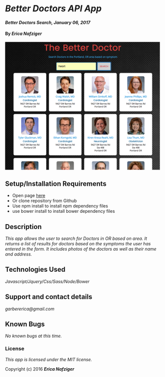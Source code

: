# _Better Doctors API App_

#### _Better Doctors Search, January 06, 2017_

#### By _**Erica Nafziger**_

![Site Preview](img/screen-shot.png)

## Setup/Installation Requirements

* Open page [here](https://ericanafziger.github.io/JS-Better-Doctor-API/)
* Or clone repository from Github
* Use npm install to install npm dependency files
* use bower install to install bower dependency files

## Description

_This app allows the user to search for Doctors in OR based on area. It returns a list of results for doctors based on the symptoms the user has entered in the form. It includes photos of the doctors as well as their name and address._

## Technologies Used

_Javascript/Jquery/Css/Sass/Node/Bower_

## Support and contact details

_garbererica@gmail.com_

## Known Bugs

_No known bugs at this time._

### License

*This app is licensed under the MIT license.*

Copyright (c) 2016 **_Erica Nafziger_**

